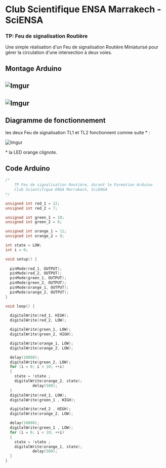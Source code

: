 # Club Scientifique ENSA Marrakech - SciENSA

### TP: Feu de signalisation Routière

Une simple réalisation d'un Feu de signalisation Routière Miniaturisé pour
gérer la circulation d'une intersection à deux voies.

## Montage Arduino
![Imgur](http://i.imgur.com/lHMhjlT.jpg "Feu Rouge")
---
## 
![Imgur](http://i.imgur.com/tiQqttn.jpg "Circuit Feu Rouge")
---
## Diagramme de fonctionnement

les deux Feu de signalisation TL1 et TL2 fonctionnent comme suite * :

![Imgur](http://i.imgur.com/CCmFWKW.png "Diagram")

\* la LED orange clignote.

## Code Arduino

````c
/* 
	TP Feu de signalisation Routière, durant le Formation Arduino
	Club Scientifique ENSA Marrakech, SciENSA
*/

unsigned int red_1 = 12;
unsigned int red_2 = 7;

unsigned int green_1 = 10;
unsigned int green_2 = 8;

unsigned int orange_1 = 11;
unsigned int orange_2 = 9;

int state = LOW;
int i = 0;

void setup() {
                  
  pinMode(red_1, OUTPUT);
  pinMode(red_2, OUTPUT);
  pinMode(green_1, OUTPUT);
  pinMode(green_2, OUTPUT);
  pinMode(orange_1, OUTPUT);
  pinMode(orange_2, OUTPUT);
}

void loop() {
  
  digitalWrite(red_1, HIGH);
  digitalWrite(red_2, LOW);

  digitalWrite(green_1, LOW);
  digitalWrite(green_2, HIGH);

  digitalWrite(orange_1, LOW);
  digitalWrite(orange_2, LOW);

  delay(10000);
  digitalWrite(green_2, LOW);
  for (i = 0; i < 10; ++i)
  { 
    state = !state ;
    digitalWrite(orange_2, state);
            delay(500);
  }
  digitalWrite(red_1, LOW);
  digitalWrite(green_1 , HIGH);

  digitalWrite(red_2 , HIGH);
  digitalWrite(orange_2, LOW);

  delay(10000);
  digitalWrite(green_1 , LOW);
  for (i = 0; i < 10; ++i)
  { 
    state = !state ;
    digitalWrite(orange_1, state);
            delay(500);
  }
}
````
